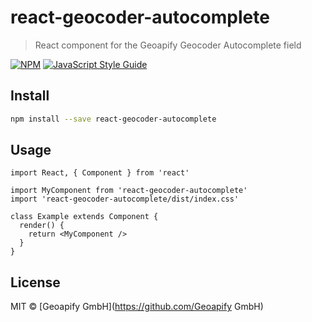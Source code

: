 # react-geocoder-autocomplete

> React component for the Geoapify Geocoder Autocomplete field

[![NPM](https://img.shields.io/npm/v/react-geocoder-autocomplete.svg)](https://www.npmjs.com/package/react-geocoder-autocomplete) [![JavaScript Style Guide](https://img.shields.io/badge/code_style-standard-brightgreen.svg)](https://standardjs.com)

## Install

```bash
npm install --save react-geocoder-autocomplete
```

## Usage

```tsx
import React, { Component } from 'react'

import MyComponent from 'react-geocoder-autocomplete'
import 'react-geocoder-autocomplete/dist/index.css'

class Example extends Component {
  render() {
    return <MyComponent />
  }
}
```

## License

MIT © [Geoapify GmbH](https://github.com/Geoapify GmbH)
